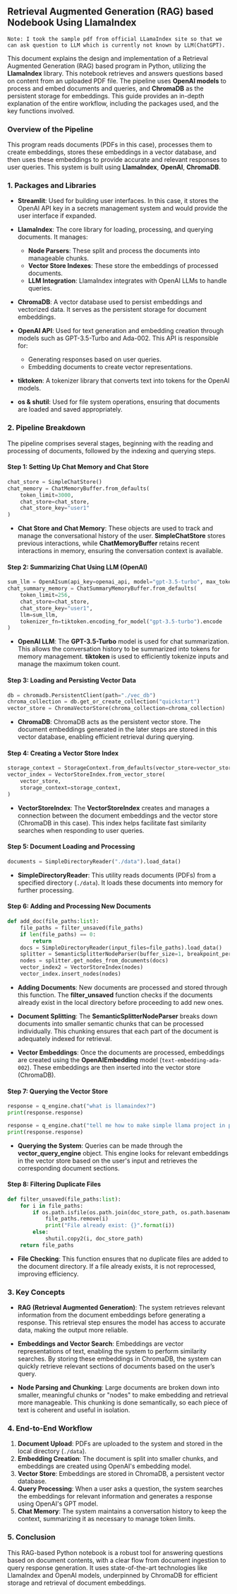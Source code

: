 ## Retrieval Augmented Generation (RAG) based Nodebook Using LlamaIndex

`Note: I took the sample pdf from official LLamaIndex site so that we can ask question to LLM which is currently not known by LLM(ChatGPT).`

This document explains the design and implementation of a Retrieval Augmented Generation (RAG) based program in Python, utilizing the **LlamaIndex** library. This notebook retrieves and answers questions based on content from an uploaded PDF file. The pipeline uses **OpenAI models** to process and embed documents and queries, and **ChromaDB** as the persistent storage for embeddings. This guide provides an in-depth explanation of the entire workflow, including the packages used, and the key functions involved.

### Overview of the Pipeline

This program reads documents (PDFs in this case), processes them to create embeddings, stores these embeddings in a vector database, and then uses these embeddings to provide accurate and relevant responses to user queries. This system is built using **LlamaIndex**, **OpenAI**, **ChromaDB**.

### 1. **Packages and Libraries**

- **Streamlit**: Used for building user interfaces. In this case, it stores the OpenAI API key in a secrets management system and would provide the user interface if expanded.
  
- **LlamaIndex**: The core library for loading, processing, and querying documents. It manages:
  - **Node Parsers**: These split and process the documents into manageable chunks.
  - **Vector Store Indexes**: These store the embeddings of processed documents.
  - **LLM Integration**: LlamaIndex integrates with OpenAI LLMs to handle queries.

- **ChromaDB**: A vector database used to persist embeddings and vectorized data. It serves as the persistent storage for document embeddings.

- **OpenAI API**: Used for text generation and embedding creation through models such as GPT-3.5-Turbo and Ada-002. This API is responsible for:
  - Generating responses based on user queries.
  - Embedding documents to create vector representations.

- **tiktoken**: A tokenizer library that converts text into tokens for the OpenAI models.

- **os & shutil**: Used for file system operations, ensuring that documents are loaded and saved appropriately.

### 2. **Pipeline Breakdown**

The pipeline comprises several stages, beginning with the reading and processing of documents, followed by the indexing and querying steps.

#### Step 1: **Setting Up Chat Memory and Chat Store**

```python
chat_store = SimpleChatStore()
chat_memory = ChatMemoryBuffer.from_defaults(
    token_limit=3000,
    chat_store=chat_store,
    chat_store_key="user1"
)
```

- **Chat Store and Chat Memory**: These objects are used to track and manage the conversational history of the user. **SimpleChatStore** stores previous interactions, while **ChatMemoryBuffer** retains recent interactions in memory, ensuring the conversation context is available.

#### Step 2: **Summarizing Chat Using LLM (OpenAI)**

```python
sum_llm = OpenAIsum(api_key=openai_api, model="gpt-3.5-turbo", max_tokens=256)
chat_summary_memory = ChatSummaryMemoryBuffer.from_defaults(
    token_limit=256,
    chat_store=chat_store,
    chat_store_key="user1",
    llm=sum_llm,
    tokenizer_fn=tiktoken.encoding_for_model("gpt-3.5-turbo").encode
)
```

- **OpenAI LLM**: The **GPT-3.5-Turbo** model is used for chat summarization. This allows the conversation history to be summarized into tokens for memory management. **tiktoken** is used to efficiently tokenize inputs and manage the maximum token count.

#### Step 3: **Loading and Persisting Vector Data**

```python
db = chromadb.PersistentClient(path="./vec_db")
chroma_collection = db.get_or_create_collection("quickstart")
vector_store = ChromaVectorStore(chroma_collection=chroma_collection)
```

- **ChromaDB**: ChromaDB acts as the persistent vector store. The document embeddings generated in the later steps are stored in this vector database, enabling efficient retrieval during querying.

#### Step 4: **Creating a Vector Store Index**

```python
storage_context = StorageContext.from_defaults(vector_store=vector_store)
vector_index = VectorStoreIndex.from_vector_store(
    vector_store,
    storage_context=storage_context,
)
```

- **VectorStoreIndex**: The **VectorStoreIndex** creates and manages a connection between the document embeddings and the vector store (ChromaDB in this case). This index helps facilitate fast similarity searches when responding to user queries.

#### Step 5: **Document Loading and Processing**

```python
documents = SimpleDirectoryReader("./data").load_data()
```

- **SimpleDirectoryReader**: This utility reads documents (PDFs) from a specified directory (`./data`). It loads these documents into memory for further processing.

#### Step 6: **Adding and Processing New Documents**

```python
def add_doc(file_paths:list):
    file_paths = filter_unsaved(file_paths)
    if len(file_paths) == 0:
        return
    docs = SimpleDirectoryReader(input_files=file_paths).load_data()
    splitter = SemanticSplitterNodeParser(buffer_size=1, breakpoint_percentile_threshold=95, embed_model=Settings.embed_model, chunk_size=256)
    nodes = splitter.get_nodes_from_documents(docs)
    vector_index2 = VectorStoreIndex(nodes)
    vector_index.insert_nodes(nodes)
```

- **Adding Documents**: New documents are processed and stored through this function. The **filter_unsaved** function checks if the documents already exist in the local directory before proceeding to add new ones.
  
- **Document Splitting**: The **SemanticSplitterNodeParser** breaks down documents into smaller semantic chunks that can be processed individually. This chunking ensures that each part of the document is adequately indexed for retrieval.
  
- **Vector Embeddings**: Once the documents are processed, embeddings are created using the **OpenAIEmbedding** model (`text-embedding-ada-002`). These embeddings are then inserted into the vector store (ChromaDB).

#### Step 7: **Querying the Vector Store**

```python
response = q_engine.chat("what is llamaindex?")
print(response.response)

response = q_engine.chat("tell me how to make simple llama project in python?")
print(response.response)
```

- **Querying the System**: Queries can be made through the **vector_query_engine** object. This engine looks for relevant embeddings in the vector store based on the user's input and retrieves the corresponding document sections.

#### Step 8: **Filtering Duplicate Files**

```python
def filter_unsaved(file_paths:list):
    for i in file_paths:
        if os.path.isfile(os.path.join(doc_store_path, os.path.basename(i))):
            file_paths.remove(i)
            print("File already exist: {}".format(i))
        else:
            shutil.copy2(i, doc_store_path)
    return file_paths
```

- **File Checking**: This function ensures that no duplicate files are added to the document directory. If a file already exists, it is not reprocessed, improving efficiency.

### 3. **Key Concepts**

- **RAG (Retrieval Augmented Generation)**: The system retrieves relevant information from the document embeddings before generating a response. This retrieval step ensures the model has access to accurate data, making the output more reliable.
  
- **Embeddings and Vector Search**: Embeddings are vector representations of text, enabling the system to perform similarity searches. By storing these embeddings in ChromaDB, the system can quickly retrieve relevant sections of documents based on the user’s query.
  
- **Node Parsing and Chunking**: Large documents are broken down into smaller, meaningful chunks or "nodes" to make embedding and retrieval more manageable. This chunking is done semantically, so each piece of text is coherent and useful in isolation.

### 4. **End-to-End Workflow**

1. **Document Upload**: PDFs are uploaded to the system and stored in the local directory (`./data`).
2. **Embedding Creation**: The document is split into smaller chunks, and embeddings are created using OpenAI's embedding model.
3. **Vector Store**: Embeddings are stored in ChromaDB, a persistent vector database.
4. **Query Processing**: When a user asks a question, the system searches the embeddings for relevant information and generates a response using OpenAI's GPT model.
5. **Chat Memory**: The system maintains a conversation history to keep the context, summarizing it as necessary to manage token limits.

### 5. **Conclusion**

This RAG-based Python notebook is a robust tool for answering questions based on document contents, with a clear flow from document ingestion to query response generation. It uses state-of-the-art technologies like LlamaIndex and OpenAI models, underpinned by ChromaDB for efficient storage and retrieval of document embeddings.